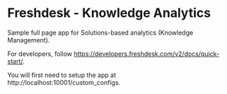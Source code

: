 # Freshdesk - Knowledge Analytics

Sample full page app for Solutions-based analytics (Knowledge Management).

For developers, follow https://developers.freshdesk.com/v2/docs/quick-start/.

You will first need to setup the app at http://localhost:10001/custom_configs.
